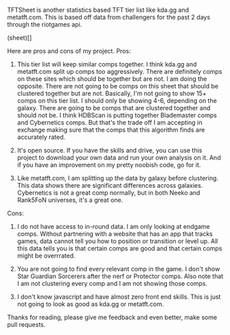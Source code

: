 TFTSheet is another statistics based TFT tier list like kda.gg and metatft.com. This is based off data from challengers for the past 2 days through the riotgames api.

(sheet)[]

Here are pros and cons of my project.
Pros:
1. This tier list will keep similar comps together. I think kda.gg and metatft.com split up comps too aggressively. 
There are definitely comps on these sites which should be together but are not. 
I am doing the opposite. There are not going to be comps on this sheet that should be clustered together but are not.
Basically, I'm not going to show 15+ comps on this tier list. I should only be showing 4-6, depending on the galaxy. 
There are going to be comps that are clustered together and should not be. I think HDBScan is putting together Blademaster comps and Cybernetics comps.
But that's the trade off I am accepting in exchange making sure that the comps that this algorithm finds are accurately rated.

2. It's open source. If you have the skills and drive, you can use this project to download your own data and run your own analysis on it. And if you have an improvement on my pretty noobish code, go for it.

3. Like metatft.com, I am splitting up the data by galaxy before clustering. This data shows there are significant differences across galaxies. Cybernetics is not a great comp normally, but in both Neeko and Rank5FoN universes, it's a great one.

Cons:
1. I do not have access to in-round data. I am only looking at endgame comps. Without partnering with a website that has an app that tracks games, data cannot tell you how to position or transition or level up. 
All this data tells you is that certain comps are good and that certain comps might be overrrated.

2. You are not going to find every relevant comp in the game. I don't show Star Guardian Sorcerers after the nerf or Protector comps. Also note that I am not clustering every comp and I am not showing those comps.

3. I don't know javascript and have almost zero front end skills. This is just not going to look as good as kda.gg or metatft.com.

Thanks for reading, please give me feedback and even better, make some pull requests.